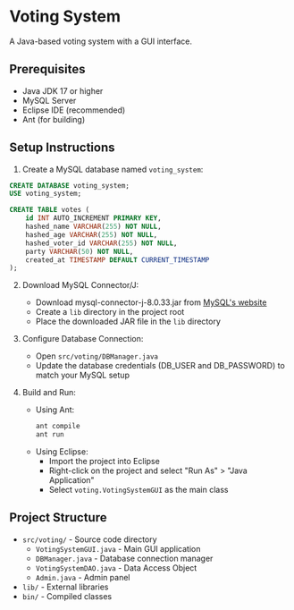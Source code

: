 # Voting System

A Java-based voting system with a GUI interface.

## Prerequisites

- Java JDK 17 or higher
- MySQL Server
- Eclipse IDE (recommended)
- Ant (for building)

## Setup Instructions

1. Create a MySQL database named `voting_system`:
```sql
CREATE DATABASE voting_system;
USE voting_system;

CREATE TABLE votes (
    id INT AUTO_INCREMENT PRIMARY KEY,
    hashed_name VARCHAR(255) NOT NULL,
    hashed_age VARCHAR(255) NOT NULL,
    hashed_voter_id VARCHAR(255) NOT NULL,
    party VARCHAR(50) NOT NULL,
    created_at TIMESTAMP DEFAULT CURRENT_TIMESTAMP
);
```

2. Download MySQL Connector/J:
   - Download mysql-connector-j-8.0.33.jar from [MySQL's website](https://dev.mysql.com/downloads/connector/j/)
   - Create a `lib` directory in the project root
   - Place the downloaded JAR file in the `lib` directory

3. Configure Database Connection:
   - Open `src/voting/DBManager.java`
   - Update the database credentials (DB_USER and DB_PASSWORD) to match your MySQL setup

4. Build and Run:
   - Using Ant:
     ```bash
     ant compile
     ant run
     ```
   - Using Eclipse:
     - Import the project into Eclipse
     - Right-click on the project and select "Run As" > "Java Application"
     - Select `voting.VotingSystemGUI` as the main class

## Project Structure

- `src/voting/` - Source code directory
  - `VotingSystemGUI.java` - Main GUI application
  - `DBManager.java` - Database connection manager
  - `VotingSystemDAO.java` - Data Access Object
  - `Admin.java` - Admin panel
- `lib/` - External libraries
- `bin/` - Compiled classes 